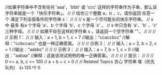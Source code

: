 //如果字符串中不含有任何 'aaa'，'bbb' 或 'ccc' 这样的字符串作为子串，那么该字符串就是一个「快乐字符串」。 
//
// 给你三个整数 a，b ，c，请你返回 任意一个 满足下列全部条件的字符串 s： 
//
// 
// s 是一个尽可能长的快乐字符串。 
// s 中 最多 有a 个字母 'a'、b 个字母 'b'、c 个字母 'c' 。 
// s 中只含有 'a'、'b' 、'c' 三种字母。 
// 
//
// 如果不存在这样的字符串 s ，请返回一个空字符串 ""。 
//
// 
//
// 示例 1： 
//
// 输入：a = 1, b = 1, c = 7
//输出："ccaccbcc"
//解释："ccbccacc" 也是一种正确答案。
// 
//
// 示例 2： 
//
// 输入：a = 2, b = 2, c = 1
//输出："aabbc"
// 
//
// 示例 3： 
//
// 输入：a = 7, b = 1, c = 0
//输出："aabaa"
//解释：这是该测试用例的唯一正确答案。 
//
// 
//
// 提示： 
//
// 
// 0 <= a, b, c <= 100 
// a + b + c > 0 
// 
// Related Topics 贪心 字符串 堆（优先队列） 👍 125 👎 0
